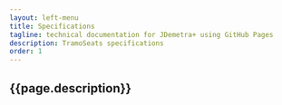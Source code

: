 ```yaml
---
layout: left-menu
title: Specifications
tagline: technical documentation for JDemetra+ using GitHub Pages
description: TramoSeats specifications
order: 1
---
```


## {{page.description}}